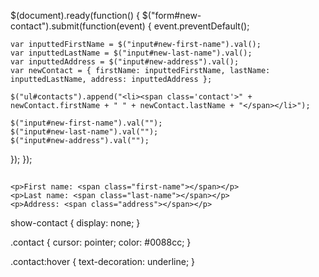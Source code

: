 $(document).ready(function() {
  $("form#new-contact").submit(function(event) {
    event.preventDefault();

    var inputtedFirstName = $("input#new-first-name").val();
    var inputtedLastName = $("input#new-last-name").val();
    var inputtedAddress = $("input#new-address").val();
    var newContact = { firstName: inputtedFirstName, lastName: inputtedLastName, address: inputtedAddress };

    $("ul#contacts").append("<li><span class='contact'>" + newContact.firstName + " " + newContact.lastName + "</span></li>");

    $("input#new-first-name").val("");
    $("input#new-last-name").val("");
    $("input#new-address").val("");
  });
});

<div class="col-md-6">
  <div id="show-contact">
    <h2></h2>

    <p>First name: <span class="first-name"></span></p>
    <p>Last name: <span class="last-name"></span></p>
    <p>Address: <span class="address"></span></p>
  </div>
</div>

show-contact {
  display: none;
}

.contact {
  cursor: pointer;
  color: #0088cc;
}

.contact:hover {
  text-decoration: underline;
}
